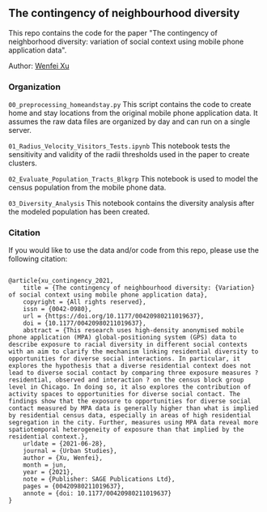 ## The contingency of neighbourhood diversity
This repo contains the code for the paper "The contingency of neighborhood diversity: variation of social context using mobile phone application data".

Author: [Wenfei Xu](wenfeixu.com)

### Organization
``00_preprocessing_homeandstay.py`` 
This script contains the code to create home and stay locations from the original mobile phone application data. It assumes the raw data files are organized by day and can run on a single server. 

``01_Radius_Velocity_Visitors_Tests.ipynb`` 
This notebook tests the sensitivity and validity of the radii thresholds used in the paper to create clusters.

``02_Evaluate_Population_Tracts_Blkgrp`` 
This notebook is used to model the census population from the mobile phone data. 

``03_Diversity_Analysis`` 
This notebook contains the diversity analysis after the modeled population has been created. 

### Citation
If you would like to use the data and/or code from this repo, please use the following citation:

```

@article{xu_contingency_2021,
	title = {The contingency of neighbourhood diversity: {Variation} of social context using mobile phone application data},
	copyright = {All rights reserved},
	issn = {0042-0980},
	url = {https://doi.org/10.1177/00420980211019637},
	doi = {10.1177/00420980211019637},
	abstract = {This research uses high-density anonymised mobile phone application (MPA) global-positioning system (GPS) data to describe exposure to racial diversity in different social contexts with an aim to clarify the mechanism linking residential diversity to opportunities for diverse social interactions. In particular, it explores the hypothesis that a diverse residential context does not lead to diverse social contact by comparing three exposure measures ? residential, observed and interaction ? on the census block group level in Chicago. In doing so, it also explores the contribution of activity spaces to opportunities for diverse social contact. The findings show that the exposure to opportunities for diverse social contact measured by MPA data is generally higher than what is implied by residential census data, especially in areas of high residential segregation in the city. Further, measures using MPA data reveal more spatiotemporal heterogeneity of exposure than that implied by the residential context.},
	urldate = {2021-06-28},
	journal = {Urban Studies},
	author = {Xu, Wenfei},
	month = jun,
	year = {2021},
	note = {Publisher: SAGE Publications Ltd},
	pages = {00420980211019637},
	annote = {doi: 10.1177/00420980211019637}
}

```